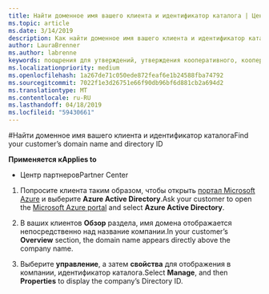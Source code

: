 ```yaml
---
title: Найти доменное имя вашего клиента и идентификатор каталога | Центр партнеров
ms.topic: article
ms.date: 3/14/2019
description: Как найти доменное имя вашего клиента и идентификатор каталога при отправке заявки
author: LauraBrenner
ms.author: labrenne
keywords: поощрения для утверждений, утверждения кооперативного, кооперативного средств, OSA, независимых поставщиков программного обеспечения, ассоциации доход, доменное имя, идентификатор каталога
ms.localizationpriority: medium
ms.openlocfilehash: 1a267de71c050ede872feaf6e1b24588fba74792
ms.sourcegitcommit: 7022f1e3d26751e66f90db96bf6d881cb2a694d2
ms.translationtype: MT
ms.contentlocale: ru-RU
ms.lasthandoff: 04/18/2019
ms.locfileid: "59430661"
---
```

#<a name="find-your-customers-domain-name-and-directory-id"></a><span data-ttu-id="8f853-104">Найти доменное имя вашего клиента и идентификатор каталога</span><span class="sxs-lookup"><span data-stu-id="8f853-104">Find your customer’s domain name and directory ID</span></span>

<span data-ttu-id="8f853-105">**Применяется к**</span><span class="sxs-lookup"><span data-stu-id="8f853-105">**Applies to**</span></span>

-  <span data-ttu-id="8f853-106">Центр партнеров</span><span class="sxs-lookup"><span data-stu-id="8f853-106">Partner Center</span></span>

1.  <span data-ttu-id="8f853-107">Попросите клиента таким образом, чтобы открыть [портал Microsoft Azure](https://ms.portal.azure.com/#home) и выберите **Azure Active Directory**.</span><span class="sxs-lookup"><span data-stu-id="8f853-107">Ask your customer to open the [Microsoft Azure portal](https://ms.portal.azure.com/#home) and select **Azure Active Directory**.</span></span> 

2.  <span data-ttu-id="8f853-108">В ваших клиентов **Обзор** раздела, имя домена отображается непосредственно над название компании.</span><span class="sxs-lookup"><span data-stu-id="8f853-108">In your customer’s **Overview** section, the domain name appears directly above the company name.</span></span>  

3.  <span data-ttu-id="8f853-109">Выберите **управление**, а затем **свойства** для отображения в компании, идентификатор каталога.</span><span class="sxs-lookup"><span data-stu-id="8f853-109">Select **Manage**, and then **Properties** to display the company’s Directory ID.</span></span>
